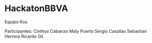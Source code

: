 # HackatonBBVA

Equipo Kos

Participantes:
  Cinthya Cabanzo
  Maly Puerto
  Sergio Casallas
  Sebastian Herrera
  Ricardo Gil
  
  
